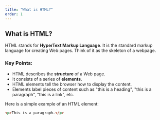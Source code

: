 ```yaml
---
title: "What is HTML?"
order: 1
---
```


## What is HTML?

HTML stands for **HyperText Markup Language**. It is the standard markup language for creating Web pages. Think of it as the skeleton of a webpage.

### Key Points:

-   HTML describes the **structure** of a Web page.
-   It consists of a series of **elements**.
-   HTML elements tell the browser how to display the content.
-   Elements label pieces of content such as "this is a heading", "this is a paragraph", "this is a link", etc.

Here is a simple example of an HTML element:

```html
<p>This is a paragraph.</p>
```
